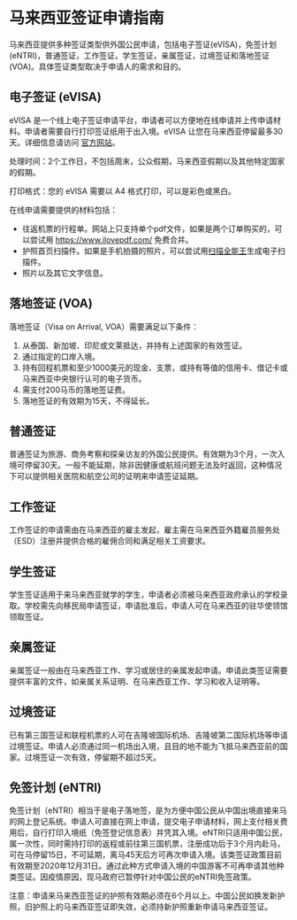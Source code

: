 # 马来西亚签证申请指南

马来西亚提供多种签证类型供外国公民申请，包括电子签证(eVISA)，免签计划(eNTRI)，普通签证，工作签证，学生签证，亲属签证，过境签证和落地签证 (VOA)。具体签证类型取决于申请人的需求和目的。

## 电子签证 (eVISA)

eVISA 是一个线上电子签证申请平台，申请者可以方便地在线申请并上传申请材料。申请者需要自行打印签证纸用于出入境。eVISA 让您在马来西亚停留最多30天。详细信息请访问 [官方网站](https://malaysiavisa.imi.gov.my/evisa/evisa.jsp)。

处理时间：2个工作日，不包括周末，公众假期，马来西亚假期以及其他特定国家的假期。

打印格式：您的 eVISA 需要以 A4 格式打印，可以是彩色或黑白。

在线申请需要提供的材料包括：
* 往返机票的行程单。网站上只支持单个pdf文件，如果是两个订单购买的，可以尝试用 https://www.ilovepdf.com/ 免费合并。
* 护照首页扫描件。如果是手机拍摄的照片，可以尝试用[扫描全能王](https://www.camscanner.com/)生成电子扫描件。
* 照片以及其它文字信息。

## 落地签证 (VOA)

落地签证（Visa on Arrival, VOA）需要满足以下条件：

1. 从泰国、新加坡、印尼或文莱抵达，并持有上述国家的有效签证。
2. 通过指定的口岸入境。
3. 持有回程机票和至少1000美元的现金、支票，或持有等值的信用卡、借记卡或马来西亚中央银行认可的电子货币。
4. 需支付200马币的落地签证费。
5. 落地签证的有效期为15天，不得延长。

## 普通签证

普通签证为旅游、商务考察和探亲访友的外国公民提供。有效期为3个月，一次入境可停留30天。一般不能延期，除非因健康或航班问题无法及时返回，这种情况下可以提供相关医院和航空公司的证明来申请签证延期。

## 工作签证

工作签证的申请需由在马来西亚的雇主发起，雇主需在马来西亚外籍雇员服务处（ESD）注册并提供合格的雇佣合同和满足相关工资要求。

## 学生签证

学生签证适用于来马来西亚就学的学生，申请者必须被马来西亚政府承认的学校录取。学校需先向移民局申请签证，申请批准后，申请人可在马来西亚的驻华使领馆领取签证。

## 亲属签证

亲属签证一般由在马来西亚工作、学习或居住的亲属发起申请。申请此类签证需要提供丰富的文件，如亲属关系证明、在马来西亚工作、学习和收入证明等。

## 过境签证

已有第三国签证和联程机票的人可在吉隆坡国际机场、吉隆坡第二国际机场等申请过境签证。申请人必须通过同一机场出入境，且目的地不能为飞抵马来西亚前的国家。过境签证一次有效，停留期不超过5天。

## 免签计划 (eNTRI)

免签计划（eNTRI）相当于是电子落地签，是为方便中国公民从中国出境直接来马的网上登记系统。申请人可直接在网上申请，提交电子申请材料，网上支付相关费用后，自行打印入境纸（免签登记信息表）并凭其入境。eNTRI只适用中国公民，属一次性，同时需持打印的返程或前往第三国机票，注册成功后于3个月内赴马，可在马停留15日，不可延期，离马45天后方可再次申请入境。该类签证政策目前有效期至2020年12月31日。通过此种方式申请入境的中国游客不可再申请其他种类签证。因疫情原因，现马政府已暂停针对中国公民的eNTRI免签政策。

注意：申请来马来西亚签证的护照有效期必须在6个月以上。中国公民如换发新护照，旧护照上的马来西亚签证即失效，必须持新护照重新申请马来西亚签证。

